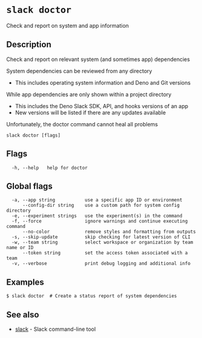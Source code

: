 # `slack doctor`

Check and report on system and app information

## Description

Check and report on relevant system (and sometimes app) dependencies

System dependencies can be reviewed from any directory
* This includes operating system information and Deno and Git versions

While app dependencies are only shown within a project directory
* This includes the Deno Slack SDK, API, and hooks versions of an app
* New versions will be listed if there are any updates available

Unfortunately, the doctor command cannot heal all problems

```
slack doctor [flags]
```

## Flags

```
  -h, --help   help for doctor
```

## Global flags

```
  -a, --app string           use a specific app ID or environment
      --config-dir string    use a custom path for system config directory
  -e, --experiment strings   use the experiment(s) in the command
  -f, --force                ignore warnings and continue executing command
      --no-color             remove styles and formatting from outputs
  -s, --skip-update          skip checking for latest version of CLI
  -w, --team string          select workspace or organization by team name or ID
      --token string         set the access token associated with a team
  -v, --verbose              print debug logging and additional info
```

## Examples

```
$ slack doctor  # Create a status report of system dependencies
```

## See also

* [slack](slack)	 - Slack command-line tool

